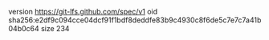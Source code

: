 version https://git-lfs.github.com/spec/v1
oid sha256:e2df9c094cce04dcf91f1bdf8deddfe83b9c4930c8f6de5c7e7c7a41b04b0c64
size 234
